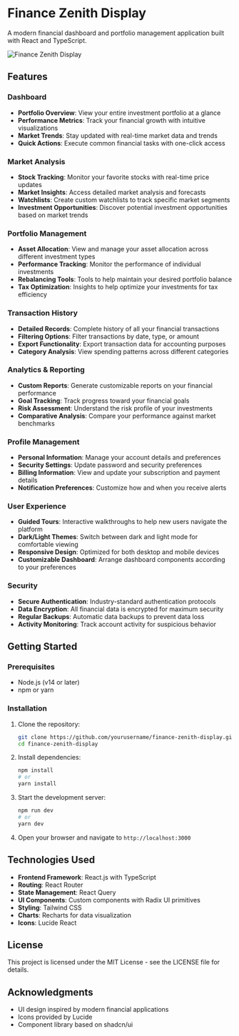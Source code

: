 # Finance Zenith Display

A modern financial dashboard and portfolio management application built with React and TypeScript.

![Finance Zenith Display](https://placehold.co/800x400?text=Finance+Zenith+Display)

## Features

### Dashboard

- **Portfolio Overview**: View your entire investment portfolio at a glance
- **Performance Metrics**: Track your financial growth with intuitive visualizations
- **Market Trends**: Stay updated with real-time market data and trends
- **Quick Actions**: Execute common financial tasks with one-click access

### Market Analysis

- **Stock Tracking**: Monitor your favorite stocks with real-time price updates
- **Market Insights**: Access detailed market analysis and forecasts
- **Watchlists**: Create custom watchlists to track specific market segments
- **Investment Opportunities**: Discover potential investment opportunities based on market trends

### Portfolio Management

- **Asset Allocation**: View and manage your asset allocation across different investment types
- **Performance Tracking**: Monitor the performance of individual investments
- **Rebalancing Tools**: Tools to help maintain your desired portfolio balance
- **Tax Optimization**: Insights to help optimize your investments for tax efficiency

### Transaction History

- **Detailed Records**: Complete history of all your financial transactions
- **Filtering Options**: Filter transactions by date, type, or amount
- **Export Functionality**: Export transaction data for accounting purposes
- **Category Analysis**: View spending patterns across different categories

### Analytics & Reporting

- **Custom Reports**: Generate customizable reports on your financial performance
- **Goal Tracking**: Track progress toward your financial goals
- **Risk Assessment**: Understand the risk profile of your investments
- **Comparative Analysis**: Compare your performance against market benchmarks

### Profile Management

- **Personal Information**: Manage your account details and preferences
- **Security Settings**: Update password and security preferences
- **Billing Information**: View and update your subscription and payment details
- **Notification Preferences**: Customize how and when you receive alerts

### User Experience

- **Guided Tours**: Interactive walkthroughs to help new users navigate the platform
- **Dark/Light Themes**: Switch between dark and light mode for comfortable viewing
- **Responsive Design**: Optimized for both desktop and mobile devices
- **Customizable Dashboard**: Arrange dashboard components according to your preferences

### Security

- **Secure Authentication**: Industry-standard authentication protocols
- **Data Encryption**: All financial data is encrypted for maximum security
- **Regular Backups**: Automatic data backups to prevent data loss
- **Activity Monitoring**: Track account activity for suspicious behavior

## Getting Started

### Prerequisites

- Node.js (v14 or later)
- npm or yarn

### Installation

1. Clone the repository:
   ```bash
   git clone https://github.com/yourusername/finance-zenith-display.git
   cd finance-zenith-display
   ```

2. Install dependencies:
   ```bash
   npm install
   # or
   yarn install
   ```

3. Start the development server:
   ```bash
   npm run dev
   # or
   yarn dev
   ```

4. Open your browser and navigate to `http://localhost:3000`

## Technologies Used

- **Frontend Framework**: React.js with TypeScript
- **Routing**: React Router
- **State Management**: React Query
- **UI Components**: Custom components with Radix UI primitives
- **Styling**: Tailwind CSS
- **Charts**: Recharts for data visualization
- **Icons**: Lucide React

## License

This project is licensed under the MIT License - see the LICENSE file for details.

## Acknowledgments

- UI design inspired by modern financial applications
- Icons provided by Lucide
- Component library based on shadcn/ui
